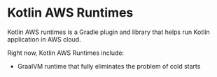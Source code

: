 # Kotlin AWS Runtimes

Kotlin AWS runtimes is a Gradle plugin and library that helps run Kotlin application in AWS cloud.

Right now, Kotlin AWS Runtimes include:
* GraalVM runtime that fully eliminates the problem of cold starts
